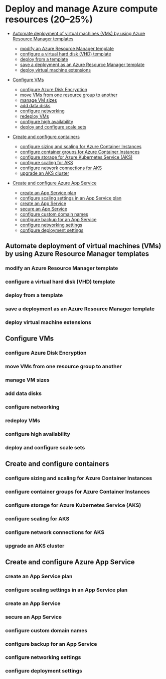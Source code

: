 # Deploy and manage Azure compute resources (20–25%)

<!-- TOC depthfrom:2 depthto:3 -->

- [Automate deployment of virtual machines (VMs) by using Azure Resource Manager templates](#automate-deployment-of-virtual-machines-(vms)-by-using-azure-resource-manager-templates)
    - [modify an Azure Resource Manager template](#modify-an-azure-resource-manager-template)
    - [configure a virtual hard disk (VHD) template](#configure-a-virtual-hard-disk-(vhd)-template)
    - [deploy from a template](#deploy-from-a-template)
    - [save a deployment as an Azure Resource Manager template](#save-a-deployment-as-an-azure-resource-manager-template)
    - [deploy virtual machine extensions](#deploy-virtual-machine-extensions)
- [Configure VMs](#configure-vms)
    - [configure Azure Disk Encryption](#configure-azure-disk-encryption)
    - [move VMs from one resource group to another](#move-vms-from-one-resource-group-to-another)
    - [manage VM sizes](#manage-vm-sizes)
    - [add data disks](#add-data-disks)
    - [configure networking](#configure-networking)
    - [redeploy VMs](#redeploy-vms)
    - [configure high availability](#configure-high-availability)
    - [deploy and configure scale sets](#deploy-and-configure-scale-sets)
- [Create and configure containers](#create-and-configure-containers)
    - [configure sizing and scaling for Azure Container Instances](#configure-sizing-and-scaling-for-azure-container-instances)
    - [configure container groups for Azure Container Instances](#configure-container-groups-for-azure-container-instances)
    - [configure storage for Azure Kubernetes Service (AKS)](#configure-storage-for-azure-kubernetes-service-(aks))
    - [configure scaling for AKS](#configure-scaling-for-aks)
    - [configure network connections for AKS](#configure-network-connections-for-aks)
    - [upgrade an AKS cluster](#upgrade-an-aks-cluster)
- [Create and configure Azure App Service](#create-and-configure-azure-app-service)
    - [create an App Service plan](#create-an-app-service-plan)  
    - [configure scaling settings in an App Service plan](#configure-scaling-settings-in-an-app-service-plan)
    - [create an App Service](#create-an-app-service)
    - [secure an App Service](#secure-an-app-service)
    - [configure custom domain names](#configure-custom-domain-names)
    - [configure backup for an App Service](#configure-backup-for-an-app-service)
    - [configure networking settings](#configure-networking-settings)
    - [configure deployment settings](#configure-deployment-settings)

    <!-- /TOC -->

## Automate deployment of virtual machines (VMs) by using Azure Resource Manager templates
### modify an Azure Resource Manager template
### configure a virtual hard disk (VHD) template
### deploy from a template
### save a deployment as an Azure Resource Manager template
### deploy virtual machine extensions
## Configure VMs
### configure Azure Disk Encryption
### move VMs from one resource group to another
### manage VM sizes
### add data disks
### configure networking
### redeploy VMs
### configure high availability
### deploy and configure scale sets
## Create and configure containers
### configure sizing and scaling for Azure Container Instances
### configure container groups for Azure Container Instances
### configure storage for Azure Kubernetes Service (AKS)
### configure scaling for AKS
### configure network connections for AKS
### upgrade an AKS cluster
## Create and configure Azure App Service
### create an App Service plan
### configure scaling settings in an App Service plan
### create an App Service
### secure an App Service
### configure custom domain names
### configure backup for an App Service
### configure networking settings
### configure deployment settings